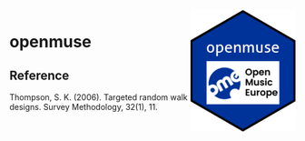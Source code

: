 <br />

<img align="right" width="185" src='man/figures/openmuse_logo.png'>

# **openmuse**

## Reference

Thompson, S. K. (2006). Targeted random walk designs. Survey Methodology, 32(1), 11.
